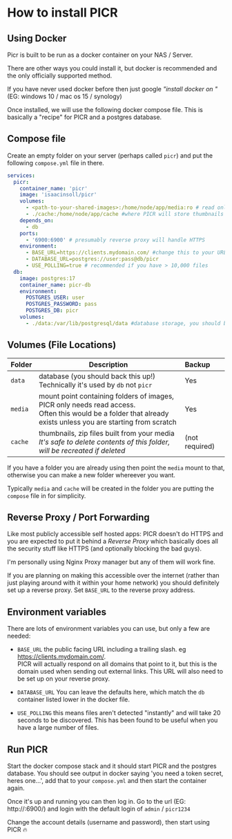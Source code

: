 # How to install PICR

## Using Docker

Picr is built to be run as a docker container on your NAS / Server.

There are other ways you could install it, but docker is recommended and the only officially supported method.

If you have never used docker before then just google _"install docker on <type-of-server>"_ (EG: windows 10 / mac os 15 / synology)

Once installed, we will use the following docker compose file. This is basically a "recipe" for PICR and a postgres database.

## Compose file

Create an empty folder on your server (perhaps called `picr`) and put the following `compose.yml` file in there.

```yaml
services:
  picr:
    container_name: 'picr'
    image: 'isaacinsoll/picr'
    volumes:
      - <path-to-your-shared-images>:/home/node/app/media:ro # read only access to your 'files i give to clients' folder
      - ./cache:/home/node/app/cache #where PICR will store thumbnails it generates, no need to back it up
    depends_on:
      - db
    ports:
      - '6900:6900' # presumably reverse proxy will handle HTTPS
    environment:
      - BASE_URL=https://clients.mydomain.com/ #change this to your URL
      - DATABASE_URL=postgres://user:pass@db/picr
      - USE_POLLING=true # recommended if you have > 10,000 files
  db:
    image: postgres:17
    container_name: picr-db
    environment:
      POSTGRES_USER: user
      POSTGRES_PASSWORD: pass
      POSTGRES_DB: picr
    volumes:
      - ./data:/var/lib/postgresql/data #database storage, you should back this up
```

## Volumes (File Locations)

| Folder  | Description                                                                                                                                                       | Backup         |
| ------- | ----------------------------------------------------------------------------------------------------------------------------------------------------------------- | :------------- |
| `data`  | database (you should back this up!) <br/>Technically it's used by `db` not `picr`                                                                                 | Yes            |
| `media` | mount point containing folders of images, PICR only needs read access. <br/>Often this would be a folder that already exists unless you are starting from scratch | Yes            |
| `cache` | thumbnails, zip files built from your media <br />_It's safe to delete contents of this folder, will be recreated if deleted_                                     | (not required) |

If you have a folder you are already using then point the `media` mount to that, otherwise you can make a new folder whereever you want.

Typically `media` and `cache` will be created in the folder you are putting the `compose` file in for simplicity.

## Reverse Proxy / Port Forwarding

Like most publicly accessible self hosted apps: PICR doesn't do HTTPS and you are expected to put it behind a _Reverse Proxy_ which basically does all the security stuff like HTTPS (and optionally blocking the bad guys). 

I'm personally using Nginx Proxy manager but any of them will work fine. 

If you are planning on making this accessible over the internet (rather than just playing around with it within your home network) you should definitely set up a reverse proxy. Set `BASE_URL` to the reverse proxy address.

## Environment variables

There are lots of environment variables you can use, but only a few are needed:

- `BASE_URL` the public facing URL including a trailing slash. eg https://clients.mydomain.com/.  
  PICR will actually respond on all domains that point to it, but this is the domain used when sending out external links. This URL will also need to be set up on your reverse proxy. 

- `DATABASE_URL` You can leave the defaults here, which match the `db` container listed lower in the docker file.

- `USE_POLLING` this means files aren't detected "instantly" and will take 20 seconds to be discovered. This has been found to be useful when you have a large number of files.

## Run PICR

Start the docker compose stack and it should start PICR and the postgres database.
You should see output in docker saying 'you need a token secret, heres one...', add that to your `compose.yml` and then start the container again.

Once it's up and running you can then log in. Go to the url (EG: http://<ip-address>:6900/) and login with the default login of `admin` / `picr1234`

Change the account details (username and password), then start using PICR 🔥
